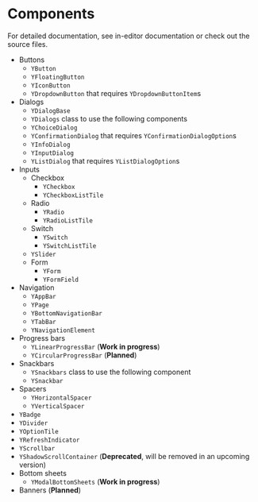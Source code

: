 # Components

For detailed documentation, see in-editor documentation or check out the source files.

- Buttons
  - `YButton`
  - `YFloatingButton`
  - `YIconButton`
  - `YDropdownButton` that requires `YDropdownButtonItem`s
- Dialogs
  - `YDialogBase`
  - `YDialogs` class to use the following components
  - `YChoiceDialog`
  - `YConfirmationDialog` that requires `YConfirmationDialogOption`s
  - `YInfoDialog`
  - `YInputDialog`
  - `YListDialog` that requires `YListDialogOption`s
- Inputs
  - Checkbox
    - `YCheckbox`
    - `YCheckboxListTile`
  - Radio
    - `YRadio`
    - `YRadioListTile`
  - Switch
    - `YSwitch`
    - `YSwitchListTile`
  - `YSlider`
  - Form
    - `YForm`
    - `YFormField`
- Navigation
  - `YAppBar`
  - `YPage`
  - `YBottomNavigationBar`
  - `YTabBar`
  - `YNavigationElement`
- Progress bars
  - `YLinearProgressBar` (**Work in progress**)
  - `YCircularProgressBar` (**Planned**)
- Snackbars
  - `YSnackbars` class to use the following component
  - `YSnackbar`
- Spacers
  - `YHorizontalSpacer`
  - `YVerticalSpacer`
- `YBadge`
- `YDivider`
- `YOptionTile`
- `YRefreshIndicator`
- `YScrollbar`
- `YShadowScrollContainer` (**Deprecated**, will be removed in an upcoming version)
- Bottom sheets
  - `YModalBottomSheets` (**Work in progress**)
- Banners (**Planned**)